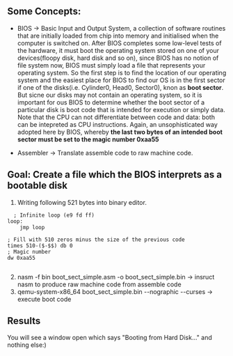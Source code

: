 ## Some Concepts:
* BIOS -> Basic Input and Output System, a collection of software routines that are initially loaded from chip into memory and initialised when the computer is switched on.
After BIOS completes some low-level tests of the hardware, it must boot the operating system stored on one of your devices(floopy disk, hard disk and so on), since BIOS has no 
notion of file system now, BIOS must simply load a file that represents your operating system. So the first step is to find the location of our operating system and the easiest place for
BIOS to find our OS is in the first sector if one of the disks(i.e. Cylinder0, Head0, Sector0), knon as **boot sector**. But sicne our disks may not contain an operating system, so it is 
important for ous BIOS to determine whether the boot sector of a particular disk is boot code that is intended for execution or simply data. Note that the CPU can not differentiate between code
and data: both can be intepreted as CPU instructions. Again, an unsophisticated way adopted here by BIOS, whereby **the last two bytes of an intended boot sector must be set to the magic number 0xaa55** 

* Assembler -> Translate assemble code to raw machine code. 


## Goal: Create a file which the BIOS interprets as a bootable disk
1. Writing following 521 bytes into binary editor.
```
  ; Infinite loop (e9 fd ff)
loop:
    jmp loop 

; Fill with 510 zeros minus the size of the previous code
times 510-($-$$) db 0
; Magic number
dw 0xaa55 
  
```
2. nasm -f bin boot_sect_simple.asm -o boot_sect_simple.bin -> insruct nasm to produce raw machine code from assemble code 
3. qemu-system-x86_64 boot_sect_simple.bin --nographic --curses -> execute boot code 

## Results
You will see a window open which says "Booting from Hard Disk..." and nothing else:)
